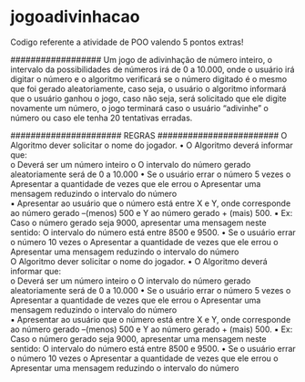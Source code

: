 # jogoadivinhacao
Codigo referente a atividade de POO valendo 5 pontos extras!

##################
Um  jogo  de  adivinhação  de  número 
inteiro, o intervalo da possibilidades de números irá de 0 a 10.000, onde o usuário 
irá digitar o número e o algoritmo verificará se o número digitado é o mesmo que 
foi  gerado  aleatoriamente,  caso  seja,  o  usuário  o  algoritmo  informará  que  o 
usuário ganhou o jogo, caso não seja, será solicitado que ele digite novamente 
um  número,  o  jogo  terminará caso o usuário “adivinhe” o número ou caso ele 
tenha 20 tentativas erradas. 

###################### REGRAS ########################
O Algoritmo dever solicitar o nome do jogador. 
• O Algoritmo deverá informar que:  
o Deverá ser um número inteiro 
o O intervalo do número gerado aleatoriamente será de 0 a 10.000 
• Se o usuário errar o número 5 vezes 
o Apresentar a quantidade de vezes que ele errou 
o Apresentar uma mensagem reduzindo o intervalo do número  
▪ Apresentar ao usuário que o número está entre X e Y, onde 
corresponde  ao  número  gerado –(menos)  500  e  Y  ao 
número gerado + (mais) 500. 
▪ Ex:  Caso  o  número  gerado  seja  9000,  apresentar  uma 
mensagem neste sentido: O intervalo do número está entre 
8500 e 9500. 
• Se o usuário errar o número 10 vezes 
o Apresentar a quantidade de vezes que ele errou 
o Apresentar uma mensagem reduzindo o intervalo do número  
O Algoritmo dever solicitar o nome do jogador. 
• O Algoritmo deverá informar que:  
o Deverá ser um número inteiro 
o O intervalo do número gerado aleatoriamente será de 0 a 10.000 
• Se o usuário errar o número 5 vezes 
o Apresentar a quantidade de vezes que ele errou 
o Apresentar uma mensagem reduzindo o intervalo do número  
▪ Apresentar ao usuário que o número está entre X e Y, onde 
corresponde  ao  número  gerado –(menos)  500  e  Y  ao 
número gerado + (mais) 500. 
▪ Ex:  Caso  o  número  gerado  seja  9000,  apresentar  uma 
mensagem neste sentido: O intervalo do número está entre 
8500 e 9500. 
• Se o usuário errar o número 10 vezes 
o Apresentar a quantidade de vezes que ele errou 
o Apresentar uma mensagem reduzindo o intervalo do número  
